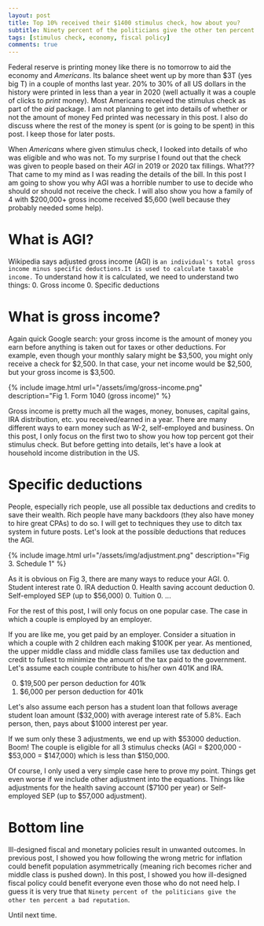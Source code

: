 ```yaml
---
layout: post
title: Top 10% received their $1400 stimulus check, how about you?
subtitle: Ninety percent of the politicians give the other ten percent a bad reputation -Henry Kissinger
tags: [stimulus check, economy, fiscal policy]
comments: true
---
```

Federal reserve is printing money like there is no tomorrow to aid the economy and *Americans*. Its balance sheet went up by more than $3T (yes big T) in a couple of months last year. 20% to 30% of all US dollars in the history were printed in less than a year in 2020 (well actually it was a couple of clicks to *print* money). Most Americans received the stimulus check as part of the *aid* package. I am not planning to get into details of whether or not the amount of money Fed printed was necessary in this post. I also do discuss where the rest of the money is spent (or is going to be spent) in this post. I keep those for later posts.

When *Americans* where given stimulus check, I looked into details of who was eligible and who was not. To my surprise I found out that the check was given to people based on their *AGI* in 2019 or 2020 tax fillings. What??? That came to my mind as I was reading the details of the bill. In this post I am going to show you why AGI was a horrible number to use to decide who should or should not receive the check. I will also show you how a family of 4 with $200,000+ gross income received $5,600 (well because they probably needed some help).

# What is AGI?
Wikipedia says adjusted gross income (AGI) is `an individual's total gross income minus specific deductions.It is used to calculate taxable income.` To understand how it is calculated, we need to understand two things:
0. Gross income
0. Specific deductions

# What is gross income?
Again quick Google search: your gross income is the amount of money you earn before anything is taken out for taxes or other deductions. For example, even though your monthly salary might be $3,500, you might only receive a check for $2,500. In that case, your net income would be $2,500, but your gross income is $3,500.

{% include image.html url="/assets/img/gross-income.png" description="Fig 1. Form 1040 (gross income)" %} 

Gross income is pretty much all the wages, money, bonuses, capital gains, IRA distribution, etc. you received/earned in a year. There are many different ways to earn money such as W-2, self-employed and business. On this post, I only focus on the first two to show you how top percent got their stimulus check. But before getting into details, let's have a look at household income distribution in the US. 

# Specific deductions
People, especially rich people, use all possible tax deductions and credits to save their wealth. Rich people have many backdoors (they also have money to hire great CPAs) to do so. I will get to techniques they use to ditch tax system in future posts. Let's look at the possible deductions that reduces the AGI.

{% include image.html url="/assets/img/adjustment.png" description="Fig 3. Schedule 1" %}

As it is obvious on Fig 3, there are many ways to reduce your AGI.
0. Student interest rate
0. IRA deduction
0. Health saving account deduction
0. Self-employed SEP (up to $56,000)
0. Tuition 
0. ...

For the rest of this post, I will only focus on one popular case. The case in which a couple is employed by an employer.

If you are like me, you get paid by an employer. Consider a situation in which a couple with 2 children each making $100K per year. As mentioned, the upper middle class and middle class families use tax deduction and credit to fullest to minimize the amount of the tax paid to the government. Let's assume each couple contribute to his/her own 401K and IRA. 

0. $19,500 per person deduction for 401k
0. $6,000 per person deduction for 401k

Let's also assume each person has a student loan that follows average student loan amount ($32,000) with average interest rate of 5.8%. Each person, then, pays about $1000 interest per year.

If we sum only these 3 adjustments, we end up with $53000 deduction. Boom! The couple is eligible for all 3 stimulus checks (AGI = $200,000 - $53,000 = $147,000) which is less than $150,000.

Of course, I only used a very simple case here to prove my point. Things get even worse if we include other adjustment into the equations. Things like adjustments for the health saving account ($7100 per year) or Self-employed SEP (up to $57,000 adjustment).

# Bottom line

Ill-designed fiscal and monetary policies result in unwanted outcomes. In previous post, I showed you how following the wrong metric for inflation could benefit population asymmetrically (meaning rich becomes richer and middle class is pushed down). In this post, I showed you how ill-designed fiscal policy could benefit everyone even those who do not need help. I guess it is very true that `Ninety percent of the politicians give the other ten percent a bad reputation`.

Until next time.



